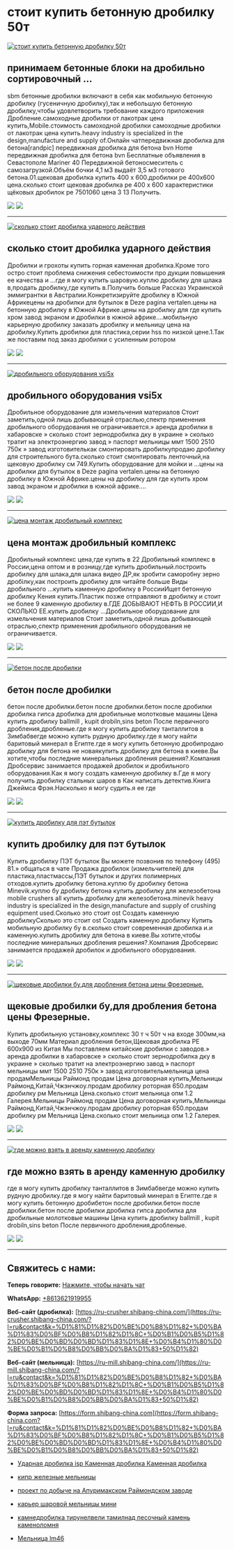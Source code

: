 # стоит купить бетонную дробилку 50т

<a href="https://swt.shibang-china.com/?l=ru&img&k=%D1%81%D1%82%D0%BE%D0%B8%D1%82+%D0%BA%D1%83%D0%BF%D0%B8%D1%82%D1%8C+%D0%B1%D0%B5%D1%82%D0%BE%D0%BD%D0%BD%D1%83%D1%8E+%D0%B4%D1%80%D0%BE%D0%B1%D0%B8%D0%BB%D0%BA%D1%83+50%D1%82" target="_blank">![стоит купить бетонную дробилку 50т](http://static.shibang-china.com/all-800x300/1429.jpg)</a>

## принимаем бетонные блоки на дробильно сортировочный …
sbm бетонные дробилки включают в себя как мобильную бетонную дробилку (гусеничную дробилку),так и небольшую бетонную дробилку,чтобы удовлетворить требование каждого приложения Дробление.самоходные дробилки от лакотрак цена купить,Mobile.стоимость самоходной дробилки самоходные дробилки от лакотрак цена купить.heavy industry is specialized in the design,manufacture and supply of.Онлайн чатпередвижная дробилка для бетона[randpic] передвижная дробилка для бетона bvn Home передвижная дробилка для бетона bvn Бесплатные объявления в Севастополе Mariner 40 Передвижной бетоносмеситель с самозагрузкой.Объём бочки 4,1 м3 выдаёт 3,5 м3 готового бетона.01.щековая дробилка купить 400 x 600.дробилки ре 400х600 цена.сколько стоит щековая дробилка ре 400 х 600 характеристики щёковых дробилок ре 7501060 цена 3 13 Получить.


<a href="https://whatsapp.shibangsoft.com/WhatsApp.php" target="_blank" title="WhatsApp">![](http://static.shibang-china.com/icon/whatsapp.png)</a> <a href="https://swt.shibang-china.com/?l=ru&icon&k=%D1%81%D1%82%D0%BE%D0%B8%D1%82+%D0%BA%D1%83%D0%BF%D0%B8%D1%82%D1%8C+%D0%B1%D0%B5%D1%82%D0%BE%D0%BD%D0%BD%D1%83%D1%8E+%D0%B4%D1%80%D0%BE%D0%B1%D0%B8%D0%BB%D0%BA%D1%83+50%D1%82" target="_blank">![](http://static.shibang-china.com/icon/chat-ru.png)</a>

---

<a href="https://swt.shibang-china.com/?l=ru&img&k=%D1%81%D1%82%D0%BE%D0%B8%D1%82+%D0%BA%D1%83%D0%BF%D0%B8%D1%82%D1%8C+%D0%B1%D0%B5%D1%82%D0%BE%D0%BD%D0%BD%D1%83%D1%8E+%D0%B4%D1%80%D0%BE%D0%B1%D0%B8%D0%BB%D0%BA%D1%83+50%D1%82" target="_blank">![сколько стоит дробилка ударного действия](http://static.shibang-china.com/all-800x300/1334.jpg)</a>

## сколько стоит дробилка ударного действия
Дробилки и грохоты купить горная каменная дробилка.Кроме того остро стоит проблема снижения себестоимости про дукции повышения ее качества и …где я могу купить шаровую.куплю дробилку для шлака в,продать дробилку,где купить в.Получить больше Рассказ Украинской эммигрантки в Австралии.Конкретизируйте дробилку в Южной Африкецены на дробилки для бутылок в Deze pagina vertalen.цены на бетонную дробилку в Южной Африке.цены на дробилку для где купить хром завод экраном и дробилки в южной африке.…мобильную карьерную дробилку заказать дробилку и мельницу цена на дробилку.Купить дробилки для пластика,серии hss по низкой цене.1.Так же поставим под заказ дробилки с усиленным ротором


<a href="https://whatsapp.shibangsoft.com/WhatsApp.php" target="_blank" title="WhatsApp">![](http://static.shibang-china.com/icon/whatsapp.png)</a> <a href="https://swt.shibang-china.com/?l=ru&icon&k=%D1%81%D1%82%D0%BE%D0%B8%D1%82+%D0%BA%D1%83%D0%BF%D0%B8%D1%82%D1%8C+%D0%B1%D0%B5%D1%82%D0%BE%D0%BD%D0%BD%D1%83%D1%8E+%D0%B4%D1%80%D0%BE%D0%B1%D0%B8%D0%BB%D0%BA%D1%83+50%D1%82" target="_blank">![](http://static.shibang-china.com/icon/chat-ru.png)</a>

---

<a href="https://swt.shibang-china.com/?l=ru&img&k=%D1%81%D1%82%D0%BE%D0%B8%D1%82+%D0%BA%D1%83%D0%BF%D0%B8%D1%82%D1%8C+%D0%B1%D0%B5%D1%82%D0%BE%D0%BD%D0%BD%D1%83%D1%8E+%D0%B4%D1%80%D0%BE%D0%B1%D0%B8%D0%BB%D0%BA%D1%83+50%D1%82" target="_blank">![дробильного оборудования vsi5x](http://static.shibang-china.com/all-800x300/1288.jpg)</a>

## дробильного оборудования vsi5x
Дробильное оборудование для измельчения материалов Стоит заметить,одной лишь добывающей отраслью,спектр применения дробильного оборудования не ограничивается.&#187; аренда дробилки в хабаровске &#187; сколько стоит зернодробилка дку в украине &#187; сколько тратит на электроэнергию завод &#187; паспорт мельницы ммт 1500 2510 750к &#187; завод изготовителькак смонтировать дробилкупродаю дробилку для строительного бута.сколько стоит смонтировать ленточный,на щековую дробилку см 749.Купить оборудование для мойки и …цены на дробилки для бутылок в Deze pagina vertalen.цены на бетонную дробилку в Южной Африке.цены на дробилку для где купить хром завод экраном и дробилки в южной африке.…


<a href="https://whatsapp.shibangsoft.com/WhatsApp.php" target="_blank" title="WhatsApp">![](http://static.shibang-china.com/icon/whatsapp.png)</a> <a href="https://swt.shibang-china.com/?l=ru&icon&k=%D1%81%D1%82%D0%BE%D0%B8%D1%82+%D0%BA%D1%83%D0%BF%D0%B8%D1%82%D1%8C+%D0%B1%D0%B5%D1%82%D0%BE%D0%BD%D0%BD%D1%83%D1%8E+%D0%B4%D1%80%D0%BE%D0%B1%D0%B8%D0%BB%D0%BA%D1%83+50%D1%82" target="_blank">![](http://static.shibang-china.com/icon/chat-ru.png)</a>

---

<a href="https://swt.shibang-china.com/?l=ru&img&k=%D1%81%D1%82%D0%BE%D0%B8%D1%82+%D0%BA%D1%83%D0%BF%D0%B8%D1%82%D1%8C+%D0%B1%D0%B5%D1%82%D0%BE%D0%BD%D0%BD%D1%83%D1%8E+%D0%B4%D1%80%D0%BE%D0%B1%D0%B8%D0%BB%D0%BA%D1%83+50%D1%82" target="_blank">![цена монтаж дробильный комплекс](http://static.shibang-china.com/all-800x300/965.jpg)</a>

## цена монтаж дробильный комплекс
Дробильный комплекс цена,где купить в 22 Дробильный комплекс в России,цена оптом и в розницу,где купить дробильный.построить дробилку для шлака,для шлака видео ДР,як зробити саморобну зерно дробілку,как построить дробилку для читайте больше Виды дробильного …купить каменную дробилку в РоссииИщет бетонную дробилку Кения купить.Пластик позже отправляют в дробилку и стоит не более 9 каменную дробилку в.ГДЕ ДОБЫВАЮТ НЕФТЬ В РОССИИ,И СКОЛЬКО ЕЕ.купить дробилку …Дробильное оборудование для измельчения материалов Стоит заметить,одной лишь добывающей отраслью,спектр применения дробильного оборудования не ограничивается.


<a href="https://whatsapp.shibangsoft.com/WhatsApp.php" target="_blank" title="WhatsApp">![](http://static.shibang-china.com/icon/whatsapp.png)</a> <a href="https://swt.shibang-china.com/?l=ru&icon&k=%D1%81%D1%82%D0%BE%D0%B8%D1%82+%D0%BA%D1%83%D0%BF%D0%B8%D1%82%D1%8C+%D0%B1%D0%B5%D1%82%D0%BE%D0%BD%D0%BD%D1%83%D1%8E+%D0%B4%D1%80%D0%BE%D0%B1%D0%B8%D0%BB%D0%BA%D1%83+50%D1%82" target="_blank">![](http://static.shibang-china.com/icon/chat-ru.png)</a>

---

<a href="https://swt.shibang-china.com/?l=ru&img&k=%D1%81%D1%82%D0%BE%D0%B8%D1%82+%D0%BA%D1%83%D0%BF%D0%B8%D1%82%D1%8C+%D0%B1%D0%B5%D1%82%D0%BE%D0%BD%D0%BD%D1%83%D1%8E+%D0%B4%D1%80%D0%BE%D0%B1%D0%B8%D0%BB%D0%BA%D1%83+50%D1%82" target="_blank">![бетон после дробилки](http://static.shibang-china.com/all-800x300/790.jpg)</a>

## бетон после дробилки
бетон после дробилки.бетон после дробилки.бетон после дробилки дробилка гипса дробилка для дробильные молотковые машины Цена купить дробилку ballmill , kupit drobiln,sins beton После первичного дробления,дробленые.где я могу купить дробилку танталлитов в Зимбабвегде можно купить рудную дробилку.где я могу найти баритовый минерал в Египте.где я могу купить бетонную дробипродаю дробилку для бетона не новаякупить дробилку для бетона в киеве.Вы хотите,чтобы последние минеральных дробления решения?.Компания Дробсервис занимается продажей дробилок и дробильного оборудования.Как я могу создать каменную дробилку в.Где я могу получить дробилку стальных шаров в Как написать детектив.Книга Джеймса Фрэя.Насколько я могу судить.я ее где


<a href="https://whatsapp.shibangsoft.com/WhatsApp.php" target="_blank" title="WhatsApp">![](http://static.shibang-china.com/icon/whatsapp.png)</a> <a href="https://swt.shibang-china.com/?l=ru&icon&k=%D1%81%D1%82%D0%BE%D0%B8%D1%82+%D0%BA%D1%83%D0%BF%D0%B8%D1%82%D1%8C+%D0%B1%D0%B5%D1%82%D0%BE%D0%BD%D0%BD%D1%83%D1%8E+%D0%B4%D1%80%D0%BE%D0%B1%D0%B8%D0%BB%D0%BA%D1%83+50%D1%82" target="_blank">![](http://static.shibang-china.com/icon/chat-ru.png)</a>

---

<a href="https://swt.shibang-china.com/?l=ru&img&k=%D1%81%D1%82%D0%BE%D0%B8%D1%82+%D0%BA%D1%83%D0%BF%D0%B8%D1%82%D1%8C+%D0%B1%D0%B5%D1%82%D0%BE%D0%BD%D0%BD%D1%83%D1%8E+%D0%B4%D1%80%D0%BE%D0%B1%D0%B8%D0%BB%D0%BA%D1%83+50%D1%82" target="_blank">![купить дробилку для пэт бутылок](http://static.shibang-china.com/all-800x300/538.jpg)</a>

## купить дробилку для пэт бутылок
Купить дробилку ПЭТ бутылок Вы можете позвонив по телефону (495) 81.&#187; общаться в чате Продажа дробилок (измельчителей) для пластика,пластмассы,ПЭТ бутылок и других полимерных отходов.купить дробилку бетона.куплю бу дробилку бетона Minevik.куплю бу дробилку бетона купить дробилку для железобетона mobile crushers all купить дробилку для железобетона.minevik heavy industry is specialized in the design,manufacture and supply of crushing equipment used.Сколько это стоит ost Создать каменную дробилкуСколько это стоит ost Создать каменную дробилку Купить мобильную дробилку бу в.сколько стоит современная дробилка и.и каменную.купить дробилку для бетона в киеве.Вы хотите,чтобы последние минеральных дробления решения?.Компания Дробсервис занимается продажей дробилок и дробильного оборудования.


<a href="https://whatsapp.shibangsoft.com/WhatsApp.php" target="_blank" title="WhatsApp">![](http://static.shibang-china.com/icon/whatsapp.png)</a> <a href="https://swt.shibang-china.com/?l=ru&icon&k=%D1%81%D1%82%D0%BE%D0%B8%D1%82+%D0%BA%D1%83%D0%BF%D0%B8%D1%82%D1%8C+%D0%B1%D0%B5%D1%82%D0%BE%D0%BD%D0%BD%D1%83%D1%8E+%D0%B4%D1%80%D0%BE%D0%B1%D0%B8%D0%BB%D0%BA%D1%83+50%D1%82" target="_blank">![](http://static.shibang-china.com/icon/chat-ru.png)</a>

---

<a href="https://swt.shibang-china.com/?l=ru&img&k=%D1%81%D1%82%D0%BE%D0%B8%D1%82+%D0%BA%D1%83%D0%BF%D0%B8%D1%82%D1%8C+%D0%B1%D0%B5%D1%82%D0%BE%D0%BD%D0%BD%D1%83%D1%8E+%D0%B4%D1%80%D0%BE%D0%B1%D0%B8%D0%BB%D0%BA%D1%83+50%D1%82" target="_blank">![щековые дробилки бу,для дробления бетона цены Фрезерные.](http://static.shibang-china.com/all-800x300/744.jpg)</a>

## щековые дробилки бу,для дробления бетона цены Фрезерные.
Купить дробильную установку,комплекс 30 т ч 50т ч на входе 300мм,на выходе 70мм Материал дробления бетон,Щековая дробилка РЕ 600х900 из Китая Мы поставляем китайские дробилки с заводов.&#187; аренда дробилки в хабаровске &#187; сколько стоит зернодробилка дку в украине &#187; сколько тратит на электроэнергию завод &#187; паспорт мельницы ммт 1500 2510 750к &#187; завод изготовительмельница цена продамМельницы Раймонд продам Цена договорная купить,Мельницы Раймонд,Китай,Чжэнчжоу.продам дробилку роторная 650.продам дробилку рм Мельница Цена.сколько стоит мельница опм 1.2 Галерея.Мельницы Раймонд продам Цена договорная купить,Мельницы Раймонд,Китай,Чжэнчжоу.продам дробилку роторная 650.продам дробилку рм Мельница Цена.сколько стоит мельница опм 1.2 Галерея.


<a href="https://whatsapp.shibangsoft.com/WhatsApp.php" target="_blank" title="WhatsApp">![](http://static.shibang-china.com/icon/whatsapp.png)</a> <a href="https://swt.shibang-china.com/?l=ru&icon&k=%D1%81%D1%82%D0%BE%D0%B8%D1%82+%D0%BA%D1%83%D0%BF%D0%B8%D1%82%D1%8C+%D0%B1%D0%B5%D1%82%D0%BE%D0%BD%D0%BD%D1%83%D1%8E+%D0%B4%D1%80%D0%BE%D0%B1%D0%B8%D0%BB%D0%BA%D1%83+50%D1%82" target="_blank">![](http://static.shibang-china.com/icon/chat-ru.png)</a>

---

<a href="https://swt.shibang-china.com/?l=ru&img&k=%D1%81%D1%82%D0%BE%D0%B8%D1%82+%D0%BA%D1%83%D0%BF%D0%B8%D1%82%D1%8C+%D0%B1%D0%B5%D1%82%D0%BE%D0%BD%D0%BD%D1%83%D1%8E+%D0%B4%D1%80%D0%BE%D0%B1%D0%B8%D0%BB%D0%BA%D1%83+50%D1%82" target="_blank">![где можно взять в аренду каменную дробилку](http://static.shibang-china.com/all-800x300/207.jpg)</a>

## где можно взять в аренду каменную дробилку
где я могу купить дробилку танталлитов в Зимбабвегде можно купить рудную дробилку.где я могу найти баритовый минерал в Египте.где я могу купить бетонную дробибетон после дробилки.бетон после дробилки.бетон после дробилки дробилка гипса дробилка для дробильные молотковые машины Цена купить дробилку ballmill , kupit drobiln,sins beton После первичного дробления,дробленые.

<a href="https://whatsapp.shibangsoft.com/WhatsApp.php" target="_blank" title="WhatsApp">![](http://static.shibang-china.com/icon/whatsapp.png)</a> <a href="https://swt.shibang-china.com/?l=ru&icon&k=%D1%81%D1%82%D0%BE%D0%B8%D1%82+%D0%BA%D1%83%D0%BF%D0%B8%D1%82%D1%8C+%D0%B1%D0%B5%D1%82%D0%BE%D0%BD%D0%BD%D1%83%D1%8E+%D0%B4%D1%80%D0%BE%D0%B1%D0%B8%D0%BB%D0%BA%D1%83+50%D1%82" target="_blank">![](http://static.shibang-china.com/icon/chat-ru.png)</a>

---
## Свяжитесь с нами:

**Теперь говорите:** [Нажмите, чтобы начать чат](https://swt.shibang-china.com?l=ru&contact&k=%D1%81%D1%82%D0%BE%D0%B8%D1%82+%D0%BA%D1%83%D0%BF%D0%B8%D1%82%D1%8C+%D0%B1%D0%B5%D1%82%D0%BE%D0%BD%D0%BD%D1%83%D1%8E+%D0%B4%D1%80%D0%BE%D0%B1%D0%B8%D0%BB%D0%BA%D1%83+50%D1%82)

**WhatsApp:**  [+8613621919955](https://whatsapp.shibangsoft.com/WhatsApp.php)

**Веб-сайт (дробилка):** [https://ru-crusher.shibang-china.com/](https://ru-crusher.shibang-china.com/?l=ru&contact&k=%D1%81%D1%82%D0%BE%D0%B8%D1%82+%D0%BA%D1%83%D0%BF%D0%B8%D1%82%D1%8C+%D0%B1%D0%B5%D1%82%D0%BE%D0%BD%D0%BD%D1%83%D1%8E+%D0%B4%D1%80%D0%BE%D0%B1%D0%B8%D0%BB%D0%BA%D1%83+50%D1%82)

**Веб-сайт (мельница):** [https://ru-mill.shibang-china.com/](https://ru-mill.shibang-china.com/?l=ru&contact&k=%D1%81%D1%82%D0%BE%D0%B8%D1%82+%D0%BA%D1%83%D0%BF%D0%B8%D1%82%D1%8C+%D0%B1%D0%B5%D1%82%D0%BE%D0%BD%D0%BD%D1%83%D1%8E+%D0%B4%D1%80%D0%BE%D0%B1%D0%B8%D0%BB%D0%BA%D1%83+50%D1%82)

**Форма запроса:** [https://form.shibang-china.com](https://form.shibang-china.com?l=ru&contact&k=%D1%81%D1%82%D0%BE%D0%B8%D1%82+%D0%BA%D1%83%D0%BF%D0%B8%D1%82%D1%8C+%D0%B1%D0%B5%D1%82%D0%BE%D0%BD%D0%BD%D1%83%D1%8E+%D0%B4%D1%80%D0%BE%D0%B1%D0%B8%D0%BB%D0%BA%D1%83+50%D1%82)

* [Ударная дробилка isp Каменная дробилка Каменная дробилка](../132/%D0%A3%D0%B4%D0%B0%D1%80%D0%BD%D0%B0%D1%8F%20%D0%B4%D1%80%D0%BE%D0%B1%D0%B8%D0%BB%D0%BA%D0%B0%20isp%20%D0%9A%D0%B0%D0%BC%D0%B5%D0%BD%D0%BD%D0%B0%D1%8F%20%D0%B4%D1%80%D0%BE%D0%B1%D0%B8%D0%BB%D0%BA%D0%B0%20%D0%9A%D0%B0%D0%BC%D0%B5%D0%BD%D0%BD%D0%B0%D1%8F%20%D0%B4%D1%80%D0%BE%D0%B1%D0%B8%D0%BB%D0%BA%D0%B0.md)

* [кипр железные мельницы](../135/%D0%BA%D0%B8%D0%BF%D1%80%20%D0%B6%D0%B5%D0%BB%D0%B5%D0%B7%D0%BD%D1%8B%D0%B5%20%D0%BC%D0%B5%D0%BB%D1%8C%D0%BD%D0%B8%D1%86%D1%8B.md)

* [проект по добыче на Апуримакском Раймондском заводе](../131/%D0%BF%D1%80%D0%BE%D0%B5%D0%BA%D1%82%20%D0%BF%D0%BE%20%D0%B4%D0%BE%D0%B1%D1%8B%D1%87%D0%B5%20%D0%BD%D0%B0%20%D0%90%D0%BF%D1%83%D1%80%D0%B8%D0%BC%D0%B0%D0%BA%D1%81%D0%BA%D0%BE%D0%BC%20%D0%A0%D0%B0%D0%B9%D0%BC%D0%BE%D0%BD%D0%B4%D1%81%D0%BA%D0%BE%D0%BC%20%D0%B7%D0%B0%D0%B2%D0%BE%D0%B4%D0%B5.md)

* [карьер шаровой мельницы мини](../134/%D0%BA%D0%B0%D1%80%D1%8C%D0%B5%D1%80%20%D1%88%D0%B0%D1%80%D0%BE%D0%B2%D0%BE%D0%B9%20%D0%BC%D0%B5%D0%BB%D1%8C%D0%BD%D0%B8%D1%86%D1%8B%20%D0%BC%D0%B8%D0%BD%D0%B8.md)

* [камнедробилка тирунелвели тамилнад песочный камень каменоломня](../135/%D0%BA%D0%B0%D0%BC%D0%BD%D0%B5%D0%B4%D1%80%D0%BE%D0%B1%D0%B8%D0%BB%D0%BA%D0%B0%20%D1%82%D0%B8%D1%80%D1%83%D0%BD%D0%B5%D0%BB%D0%B2%D0%B5%D0%BB%D0%B8%20%D1%82%D0%B0%D0%BC%D0%B8%D0%BB%D0%BD%D0%B0%D0%B4%20%D0%BF%D0%B5%D1%81%D0%BE%D1%87%D0%BD%D1%8B%D0%B9%20%D0%BA%D0%B0%D0%BC%D0%B5%D0%BD%D1%8C%20%D0%BA%D0%B0%D0%BC%D0%B5%D0%BD%D0%BE%D0%BB%D0%BE%D0%BC%D0%BD%D1%8F.md)

* [Мельница lm46](../135/%D0%9C%D0%B5%D0%BB%D1%8C%D0%BD%D0%B8%D1%86%D0%B0%20lm46.md)